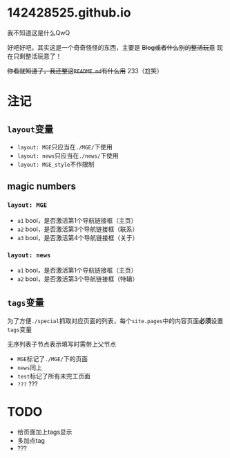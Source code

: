 # 142428525.github.io
我不知道这是什么QwQ

好吧好吧，其实这是一个奇奇怪怪的东西，主要是 ~~Blog或者什么别的整活玩意~~ 现在只剩整活玩意了！

~~你看就知道了，我还整这`README.md`有什么用~~ 233（尬笑）
# 注记
## `layout`变量
- `layout: MGE`只应当在`./MGE/`下使用
- `layout: news`只应当在`./news/`下使用
- `layout: MGE_style`不作限制
## magic numbers
### `layout: MGE`
- `a1` bool，是否激活第1个导航链接框（主页）
- `a2` bool，是否激活第3个导航链接框（联系）
- `a3` bool，是否激活第4个导航链接框（关于）
### `layout: news`
- `a1` bool，是否激活第1个导航链接框（主页）
- `a2` bool，是否激活第3个导航链接框（特辑）
## `tags`变量
为了方便`./special`抓取对应页面的列表，每个`site.pages`中的内容页面**必须**设置`tags`变量

无序列表子节点表示填写时需带上父节点
- `MGE`标记了`./MGE/`下的页面
- `news`同上
- `test`标记了所有未完工页面
- `???` ???
# TODO
- 给页面加上tags显示
- 多加点tag
- ???
